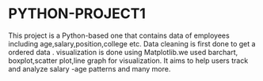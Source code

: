 # PYTHON-PROJECT1
This project is a Python-based one  that contains data of employees including age,salary,position,college etc. Data cleaning is first done to get a ordered data . visualization is done using Matplotlib.we used barchart, boxplot,scatter plot,line graph for visualization. It aims to help users track and analyze salary -age patterns and many more.
